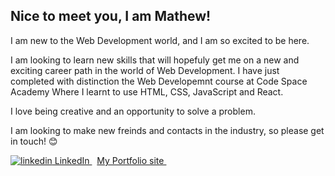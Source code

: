 ## Nice to meet you, I am Mathew! 

I am new to the Web Development world, and I am so excited to be here. 

I am looking to learn new skills that will hopefuly get me on a new and exciting career path in the world of Web Development. I have just completed with distinction the Web Developemnt course at Code Space Academy Where I learnt to use HTML, CSS, JavaScript and React.  


I love being creative and an opportunity to solve a problem.

I am looking to make new freinds and contacts in the industry, so please get in touch! 😊

 <a href="https://www.linkedin.com/in/mathew-ritchie-802a9114b" rel="nofollow noreferrer">
    <img src="https://i.sstatic.net/gVE0j.png" alt="linkedin"> LinkedIn
  </a> &nbsp; 
 <a href="https://mathewritchie.netlify.app/" rel="nofollow noreferrer">
     My Portfolio site
  </a> &nbsp; 

<!--
**Mathew-Ritchie/Mathew-Ritchie** is a ✨ _special_ ✨ repository because its `README.md` (this file) appears on your GitHub profile.

Here are some ideas to get you started:

- 🔭 I’m currently working on ...
- 🌱 I’m currently learning ...
- 👯 I’m looking to collaborate on ...
- 🤔 I’m looking for help with ...
- 💬 Ask me about ...
- 📫 How to reach me: ...
- 😄 Pronouns: ...
- ⚡ Fun fact: ...
-->

